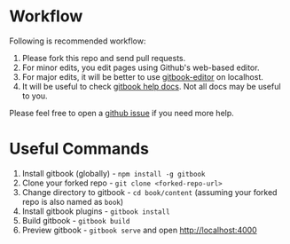 Workflow
============

Following is recommended workflow:

1. Please fork this repo and send pull requests.
2. For minor edits, you edit pages using Github's web-based editor.
3. For major edits, it will be better to use [gitbook-editor](https://github.com/GitbookIO/editor) on localhost.
4. It will be useful to check [gitbook help docs](http://help.gitbook.io/). Not all docs may be useful to you.

Please feel free to open a [github issue](https://github.com/wpveda/book/issues) if you need more help.


Useful Commands
=================

1. Install gitbook (globally) - `npm install -g gitbook`
2. Clone your forked repo -  `git clone <forked-repo-url>`
3. Change directory to gitbook - `cd book/content` (assuming your forked repo is also named as `book`)
4. Install gitbook plugins - `gitbook install`
5. Build gitbook - `gitbook build`
6. Preview gitbook - `gitbook serve` and open [http://localhost:4000](http://localhost:4000)
